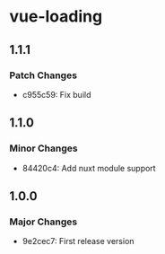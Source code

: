 # vue-loading

## 1.1.1

### Patch Changes

- c955c59: Fix build

## 1.1.0

### Minor Changes

- 84420c4: Add nuxt module support

## 1.0.0

### Major Changes

- 9e2cec7: First release version
